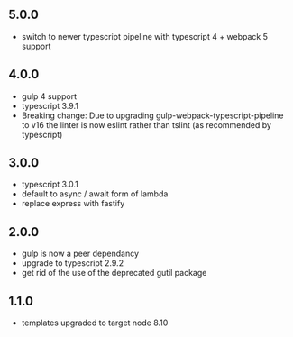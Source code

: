 ## 5.0.0

- switch to newer typescript pipeline with typescript 4 + webpack 5 support

## 4.0.0

- gulp 4 support
- typescript 3.9.1
- Breaking change: Due to upgrading gulp-webpack-typescript-pipeline to v16 the linter is now eslint rather than tslint (as recommended by typescript)

## 3.0.0

- typescript 3.0.1
- default to async / await form of lambda
- replace express with fastify

## 2.0.0

- gulp is now a peer dependancy
- upgrade to typescript 2.9.2
- get rid of the use of the deprecated gutil package

## 1.1.0

- templates upgraded to target node 8.10
